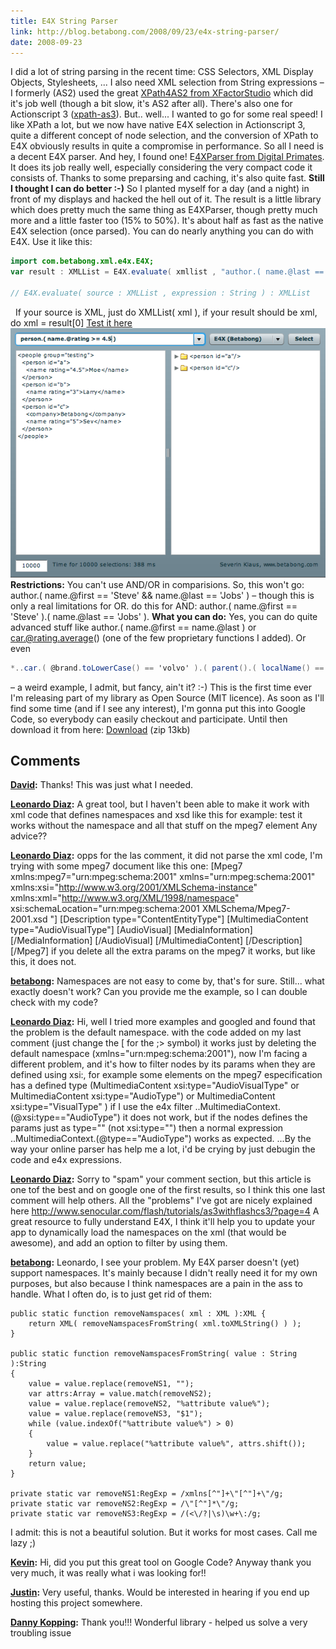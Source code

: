 ```yaml
---
title: E4X String Parser
link: http://blog.betabong.com/2008/09/23/e4x-string-parser/
date: 2008-09-23
---
```



I did a lot of string parsing in the recent time: CSS Selectors, XML Display Objects, Stylesheets, ... I also need XML selection from String expressions – I formerly (AS2) used the great [XPath4AS2 from XFactorStudio](http://www.xfactorstudio.com/) which did it's job well (though a bit slow, it's AS2 after all). There's also one for Actionscript 3 ([xpath-as3](http://code.google.com/p/xpath-as3/)). But.. well... I wanted to go for some real speed! I like XPath a lot, but we now have native E4X selection in Actionscript 3, quite a different concept of node selection, and the conversion of XPath to E4X obviously results in quite a compromise in performance. So all I need is a decent E4X parser. And hey, I found one! E[4XParser from Digital Primates](http://www.adobe.com/devnet/flex/articles/e4x_print.html). It does its job really well, especially considering the very compact code it consists of. Thanks to some preparsing and caching, it's also quite fast. **Still I thought I can do better :-)** So I planted myself for a day (and a night) in front of my displays and hacked the hell out of it. The result is a little library which does pretty much the same thing as E4XParser, though pretty much more and a little faster too (15% to 50%). It's about half as fast as the native E4X selection (once parsed). You can do nearly anything you can do with E4X. Use it like this:   
    
    
```actionscript
import com.betabong.xml.e4x.E4X;
var result : XMLList = E4X.evaluate( xmllist , "author.( name.@last == 'Jobs' )" );

// E4X.evaluate( source : XMLList , expression : String ) : XMLList
```

  If your source is XML, just do XMLList( xml ), if your result should be xml, do xml = result[0] [Test it here](/showcase/e4x/E4X_Parse_Test.html) ![](/uploads/2008/09/e4x.png) **Restrictions:** You can't use AND/OR in comparisions. So, this won't go: author.( name.@first == 'Steve' && name.@last == 'Jobs' ) – though this is only a real limitations for OR. do this for AND: author.( name.@first == 'Steve' ).( name.@last == 'Jobs' ). **What you can do:** Yes, you can do quite advanced stuff like author.( name.@first == name.@last ) or car.@rating.average() (one of the few proprietary functions I added). Or even 
    
    
```actionscript
*..car.( @brand.toLowerCase() == 'volvo' ).( parent().( localName() == 'group' ).@rating > @rating )
```

– a weird example, I admit, but fancy, ain't it? :-) This is the first time ever I'm releasing part of my library as Open Source (MIT licence). As soon as I'll find some time (and if I see any interest), I'm gonna put this into Google Code, so everybody can easily checkout and participate. Until then download it from here: [Download](/showcase/e4x/betabong-e4x.zip) (zip 13kb)

## Comments

**[David](#51 "2009-08-11 23:17:50"):** Thanks! This was just what I needed.

**[Leonardo Diaz](#54 "2009-08-21 06:23:39"):** A great tool, but I haven't been able to make it work with xml code that defines namespaces and xsd like this for example: test it works without the namespace and all that stuff on the mpeg7 element Any advice??

**[Leonardo Diaz](#55 "2009-08-21 06:34:27"):** opps for the las comment, it did not parse the xml code, I'm trying with some mpeg7 document like this one: [Mpeg7 xmlns:mpeg7="urn:mpeg:schema:2001" xmlns="urn:mpeg:schema:2001" xmlns:xsi="http://www.w3.org/2001/XMLSchema-instance" xmlns:xml="http://www.w3.org/XML/1998/namespace" xsi:schemaLocation="urn:mpeg:schema:2001 XMLSchema/Mpeg7-2001.xsd "] [Description type="ContentEntityType"] [MultimediaContent type="AudioVisualType"] [AudioVisual] [MediaInformation] [/MediaInformation] [/AudioVisual] [/MultimediaContent] [/Description] [/Mpeg7] if you delete all the extra params on the mpeg7 it works, but like this, it does not.

**[betabong](#56 "2009-08-21 10:01:36"):** Namespaces are not easy to come by, that's for sure. Still... what exactly doesn't work? Can you provide me the example, so I can double check with my code?

**[Leonardo Diaz](#57 "2009-08-21 16:53:55"):** Hi, well I tried more examples and googled and found that the problem is the default namespace. with the code added on my last comment (just change the [ for the ;> symbol) it works just by deleting the default namespace (xmlns="urn:mpeg:schema:2001"), now I'm facing a different problem, and it's how to filter nodes by its params when they are defined using xsi:, for example some elements on the mpeg7 especification has a defined type (MultimediaContent xsi:type="AudioVisualType" or MultimediaContent xsi:type="AudioType") or MultimediaContent xsi:type="VisualType" ) if I use the e4x filter ..MultimediaContext.(@xsi:type=="AudioType") it does not work, but if the nodes defines the params just as type="" (not xsi:type="") then a normal expression ..MultimediaContext.(@type=="AudioType") works as expected. ...By the way your online parser has help me a lot, i'd be crying by just debugin the code and e4x expressions.

**[Leonardo Diaz](#58 "2009-08-21 17:21:06"):** Sorry to "spam" your comment section, but this article is one tof the best and on google one of the first results, so I think this one last comment will help others. All the "problems" I've got are nicely explained here http://www.senocular.com/flash/tutorials/as3withflashcs3/?page=4 A great resource to fully understand E4X, I think it'll help you to update your app to dynamically load the namespaces on the xml (that would be awesome), and add an option to filter by using them.

**[betabong](#59 "2009-08-21 17:35:02"):** Leonardo, I see your problem. My E4X parser doesn't (yet) support namespaces. It's mainly because I didn't really need it for my own purposes, but also because I think namespaces are a pain in the ass to handle. What I often do, is to just get rid of them: 
    
    
    public static function removeNamspaces( xml : XML ):XML {
    	return XML( removeNamspacesFromString( xml.toXMLString() ) );
    }
    
    public static function removeNamspacesFromString( value : String ):String  
    {  
        value = value.replace(removeNS1, "");  
        var attrs:Array = value.match(removeNS2);  
        value = value.replace(removeNS2, "%attribute value%");  
        value = value.replace(removeNS3, "$1");  
        while (value.indexOf("%attribute value%") > 0)  
        {  
            value = value.replace("%attribute value%", attrs.shift());  
        }  
        return value;  
    } 
    
    private static var removeNS1:RegExp = /xmlns[^"]+\"[^"]+\"/g;
    private static var removeNS2:RegExp = /\"[^"]*\"/g;
    private static var removeNS3:RegExp = /(<\/?|\s)\w+\:/g;
    

I admit: this is not a beautiful solution. But it works for most cases. Call me lazy ;)

**[Kevin](#125 "2010-07-21 14:55:22"):** Hi, did you put this great tool on Google Code? Anyway thank you very much, it was really what i was looking for!!

**[Justin](#330 "2011-07-22 21:16:53"):** Very useful, thanks. Would be interested in hearing if you end up hosting this project somewhere.

**[Danny Kopping](#782 "2012-03-21 00:38:14"):** Thank you!!! Wonderful library - helped us solve a very troubling issue


